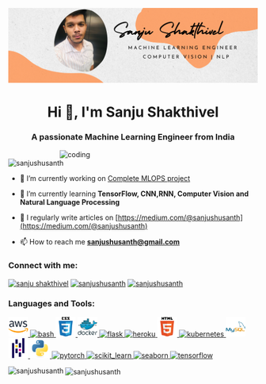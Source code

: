 ![logo](https://github.com/SanjuShusanth/Sanju-Bio/blob/main/Neutral%20Creative%20Professional%20LinkedIn%20Article%20Cover%20Image%20(4).png)
<h1 align="center">Hi 👋, I'm Sanju Shakthivel</h1>
<h3 align="center">A passionate Machine Learning Engineer from India</h3>

<img align="right" alt="coding" width="400" src='https://camo.githubusercontent.com/7a4cfc8c3c3fb1898e74d52fef6f11cef20908b0dd0e4a0c51615650a3791eb9/68747470733a2f2f692e6962622e636f2f4b364351514b422f312d7a2d566e2d574a74792d474f582d6b2d5549446d3663632d43662d512e676966'>

<p align="left"> <img src="https://komarev.com/ghpvc/?username=sanjushusanth&label=Profile%20views&color=0e75b6&style=flat" alt="sanjushusanth" /> </p>

- 🔭 I’m currently working on [Complete MLOPS project](https://github.com/SanjuShusanth/End-to-End-MLOPS-Project)

- 🌱 I’m currently learning **TensorFlow, CNN,RNN, Computer Vision and Natural Language Processing**

- 📝 I regularly write articles on [https://medium.com/@sanjushusanth](https://medium.com/@sanjushusanth)

- 📫 How to reach me **sanjushusanth@gmail.com**

<h3 align="left">Connect with me:</h3>
<p align="left">
<a href="https://linkedin.com/in/sanju shakthivel" target="blank"><img align="center" src="https://raw.githubusercontent.com/rahuldkjain/github-profile-readme-generator/master/src/images/icons/Social/linked-in-alt.svg" alt="sanju shakthivel" height="30" width="40" /></a>
<a href="https://medium.com/sanjushusanth" target="blank"><img align="center" src="https://raw.githubusercontent.com/rahuldkjain/github-profile-readme-generator/master/src/images/icons/Social/medium.svg" alt="sanjushusanth" height="30" width="40" /></a>
<a href="https://www.hackerrank.com/sanjushusanth" target="blank"><img align="center" src="https://raw.githubusercontent.com/rahuldkjain/github-profile-readme-generator/master/src/images/icons/Social/hackerrank.svg" alt="sanjushusanth" height="30" width="40" /></a>
</p>

<h3 align="left">Languages and Tools:</h3>
<p align="left"> <a href="https://aws.amazon.com" target="_blank" rel="noreferrer"> <img src="https://raw.githubusercontent.com/devicons/devicon/master/icons/amazonwebservices/amazonwebservices-original-wordmark.svg" alt="aws" width="40" height="40"/> </a> <a href="https://www.gnu.org/software/bash/" target="_blank" rel="noreferrer"> <img src="https://www.vectorlogo.zone/logos/gnu_bash/gnu_bash-icon.svg" alt="bash" width="40" height="40"/> </a> <a href="https://www.w3schools.com/css/" target="_blank" rel="noreferrer"> <img src="https://raw.githubusercontent.com/devicons/devicon/master/icons/css3/css3-original-wordmark.svg" alt="css3" width="40" height="40"/> </a> <a href="https://www.docker.com/" target="_blank" rel="noreferrer"> <img src="https://raw.githubusercontent.com/devicons/devicon/master/icons/docker/docker-original-wordmark.svg" alt="docker" width="40" height="40"/> </a> <a href="https://flask.palletsprojects.com/" target="_blank" rel="noreferrer"> <img src="https://www.vectorlogo.zone/logos/pocoo_flask/pocoo_flask-icon.svg" alt="flask" width="40" height="40"/> </a> <a href="https://heroku.com" target="_blank" rel="noreferrer"> <img src="https://www.vectorlogo.zone/logos/heroku/heroku-icon.svg" alt="heroku" width="40" height="40"/> </a> <a href="https://www.w3.org/html/" target="_blank" rel="noreferrer"> <img src="https://raw.githubusercontent.com/devicons/devicon/master/icons/html5/html5-original-wordmark.svg" alt="html5" width="40" height="40"/> </a> <a href="https://kubernetes.io" target="_blank" rel="noreferrer"> <img src="https://www.vectorlogo.zone/logos/kubernetes/kubernetes-icon.svg" alt="kubernetes" width="40" height="40"/> </a> <a href="https://www.mysql.com/" target="_blank" rel="noreferrer"> <img src="https://raw.githubusercontent.com/devicons/devicon/master/icons/mysql/mysql-original-wordmark.svg" alt="mysql" width="40" height="40"/> </a> <a href="https://pandas.pydata.org/" target="_blank" rel="noreferrer"> <img src="https://raw.githubusercontent.com/devicons/devicon/2ae2a900d2f041da66e950e4d48052658d850630/icons/pandas/pandas-original.svg" alt="pandas" width="40" height="40"/> </a> <a href="https://www.python.org" target="_blank" rel="noreferrer"> <img src="https://raw.githubusercontent.com/devicons/devicon/master/icons/python/python-original.svg" alt="python" width="40" height="40"/> </a> <a href="https://pytorch.org/" target="_blank" rel="noreferrer"> <img src="https://www.vectorlogo.zone/logos/pytorch/pytorch-icon.svg" alt="pytorch" width="40" height="40"/> </a> <a href="https://scikit-learn.org/" target="_blank" rel="noreferrer"> <img src="https://upload.wikimedia.org/wikipedia/commons/0/05/Scikit_learn_logo_small.svg" alt="scikit_learn" width="40" height="40"/> </a> <a href="https://seaborn.pydata.org/" target="_blank" rel="noreferrer"> <img src="https://seaborn.pydata.org/_images/logo-mark-lightbg.svg" alt="seaborn" width="40" height="40"/> </a> <a href="https://www.tensorflow.org" target="_blank" rel="noreferrer"> <img src="https://www.vectorlogo.zone/logos/tensorflow/tensorflow-icon.svg" alt="tensorflow" width="40" height="40"/> </a> </p>

<p><img align="left" src="https://github-readme-stats.vercel.app/api/top-langs?username=sanjushusanth&show_icons=true&locale=en&layout=compact" alt="sanjushusanth" /></p>

<p>&nbsp;<img align="center" src="https://github-readme-stats.vercel.app/api?username=sanjushusanth&show_icons=true&locale=en" alt="sanjushusanth" /></p>

